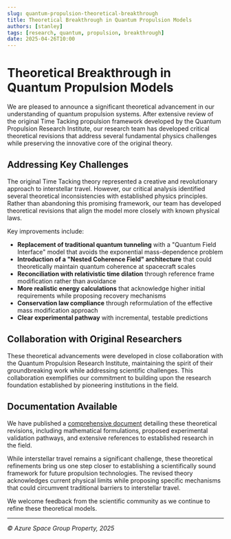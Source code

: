 ```yaml
---
slug: quantum-propulsion-theoretical-breakthrough
title: Theoretical Breakthrough in Quantum Propulsion Models
authors: [stanley]
tags: [research, quantum, propulsion, breakthrough]
date: 2025-04-26T10:00
---
```


# Theoretical Breakthrough in Quantum Propulsion Models

We are pleased to announce a significant theoretical advancement in our understanding of quantum propulsion systems. After extensive review of the original Time Tacking propulsion framework developed by the Quantum Propulsion Research Institute, our research team has developed critical theoretical revisions that address several fundamental physics challenges while preserving the innovative core of the original theory.

<!-- truncate -->

## Addressing Key Challenges

The original Time Tacking theory represented a creative and revolutionary approach to interstellar travel. However, our critical analysis identified several theoretical inconsistencies with established physics principles. Rather than abandoning this promising framework, our team has developed theoretical revisions that align the model more closely with known physical laws.

Key improvements include:

- **Replacement of traditional quantum tunneling** with a "Quantum Field Interface" model that avoids the exponential mass-dependence problem
- **Introduction of a "Nested Coherence Field" architecture** that could theoretically maintain quantum coherence at spacecraft scales
- **Reconciliation with relativistic time dilation** through reference frame modification rather than avoidance
- **More realistic energy calculations** that acknowledge higher initial requirements while proposing recovery mechanisms
- **Conservation law compliance** through reformulation of the effective mass modification approach
- **Clear experimental pathway** with incremental, testable predictions

## Collaboration with Original Researchers

These theoretical advancements were developed in close collaboration with the Quantum Propulsion Research Institute, maintaining the spirit of their groundbreaking work while addressing scientific challenges. This collaboration exemplifies our commitment to building upon the research foundation established by pioneering institutions in the field.

## Documentation Available

We have published a [comprehensive document](/docs/research-documentation/quantum-propulsion-theoretical-revision) detailing these theoretical revisions, including mathematical formulations, proposed experimental validation pathways, and extensive references to established research in the field.

While interstellar travel remains a significant challenge, these theoretical refinements bring us one step closer to establishing a scientifically sound framework for future propulsion technologies. The revised theory acknowledges current physical limits while proposing specific mechanisms that could circumvent traditional barriers to interstellar travel.

We welcome feedback from the scientific community as we continue to refine these theoretical models.

---

*© Azure Space Group Property, 2025* 